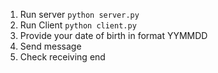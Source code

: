 1. Run server <code>python server.py</code>
2. Run Client <code>python client.py</code>
3. Provide your date of birth in format YYMMDD
4. Send message
5. Check receiving end
